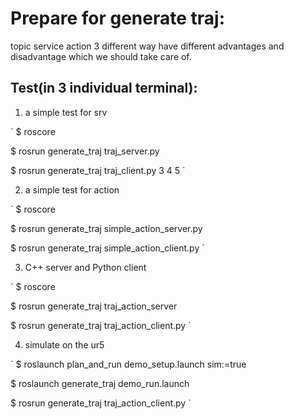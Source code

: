 # Prepare for generate traj:

topic service action 3 different way have different advantages and disadvantage which we should take care of.

## Test(in 3 individual terminal):

1.  a simple test for srv

`
$ roscore

$ rosrun generate_traj traj_server.py

$ rosrun generate_traj traj_client.py 3 4 5
`

2.  a simple test for action

`
$ roscore

$ rosrun generate_traj simple_action_server.py

$ rosrun generate_traj simple_action_client.py
`

3.  C++ server and Python client

`
$ roscore

$ rosrun generate_traj traj_action_server

$ rosrun generate_traj traj_action_client.py
`

4.  simulate on the ur5

`
$ roslaunch plan_and_run demo_setup.launch sim:=true

$ roslaunch generate_traj demo_run.launch

$ rosrun generate_traj traj_action_client.py
`

